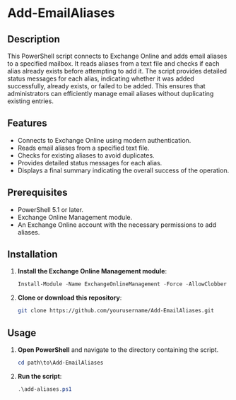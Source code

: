 # Add-EmailAliases

## Description
This PowerShell script connects to Exchange Online and adds email aliases to a specified mailbox. It reads aliases from a text file and checks if each alias already exists before attempting to add it. The script provides detailed status messages for each alias, indicating whether it was added successfully, already exists, or failed to be added. This ensures that administrators can efficiently manage email aliases without duplicating existing entries.

## Features
- Connects to Exchange Online using modern authentication.
- Reads email aliases from a specified text file.
- Checks for existing aliases to avoid duplicates.
- Provides detailed status messages for each alias.
- Displays a final summary indicating the overall success of the operation.

## Prerequisites
- PowerShell 5.1 or later.
- Exchange Online Management module.
- An Exchange Online account with the necessary permissions to add aliases.

## Installation
1. **Install the Exchange Online Management module**:
    ```powershell
    Install-Module -Name ExchangeOnlineManagement -Force -AllowClobber
    ```

2. **Clone or download this repository**:
    ```bash
    git clone https://github.com/yourusername/Add-EmailAliases.git
    ```

## Usage
1. **Open PowerShell** and navigate to the directory containing the script.
    ```powershell
    cd path\to\Add-EmailAliases
    ```

2. **Run the script**:
    ```powershell
    .\add-aliases.ps1
    ```
